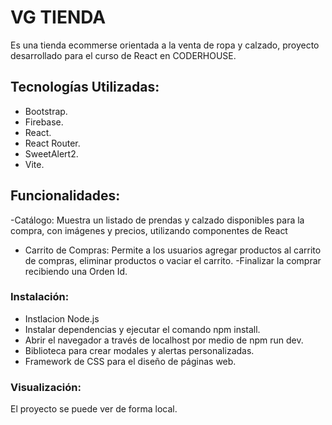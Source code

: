 # VG TIENDA

Es una tienda ecommerse orientada a la venta de ropa y calzado, proyecto desarrollado para el curso de React en CODERHOUSE.

## Tecnologías Utilizadas:

- Bootstrap.
- Firebase.
- React.
- React Router.
- SweetAlert2.
- Vite.

## Funcionalidades:

-Catálogo:
Muestra un listado de prendas y calzado disponibles para la compra, con imágenes y precios, utilizando componentes de React
- Carrito de Compras:
Permite a los usuarios agregar productos al carrito de compras, eliminar productos o vaciar el carrito.
-Finalizar la comprar recibiendo una Orden Id.

### Instalación:

- Instlacion Node.js
- Instalar dependencias y ejecutar el comando npm install.
- Abrir el navegador a través de localhost por medio de npm run dev.
- Biblioteca para crear modales y alertas personalizadas.
- Framework de CSS para el diseño de páginas web.

### Visualización:
El proyecto se puede ver de forma local.

